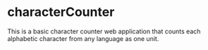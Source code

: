 # characterCounter
This is a basic character counter web application that counts each alphabetic character from any language as one unit.
